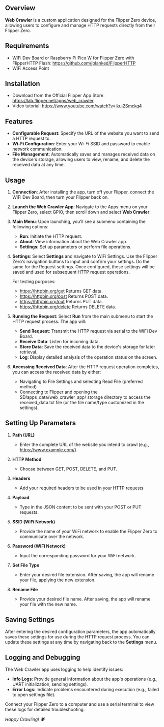 ## Overview

**Web Crawler** is a custom application designed for the Flipper Zero device, allowing users to configure and manage HTTP requests directly from their Flipper Zero.

## Requirements
- WiFi Dev Board or Raspberry Pi Pico W for Flipper Zero with FlipperHTTP Flash: https://github.com/jblanked/FlipperHTTP
- WiFi Access Point


## Installation
- Download from the Official Flipper App Store: https://lab.flipper.net/apps/web_crawler
- Video tutorial: https://www.youtube.com/watch?v=lkui2Smckq4

## Features
- **Configurable Request**: Specify the URL of the website you want to send a HTTP request to.
- **Wi-Fi Configuration**: Enter your Wi-Fi SSID and password to enable network communication.
- **File Management**: Automatically saves and manages received data on the device's storage, allowing users to view, rename, and delete the received data at any time.

## Usage
1. **Connection**: After installing the app, turn off your Flipper, connect the WiFi Dev Board, then turn your Flipper back on.

2. **Launch the Web Crawler App**: Navigate to the Apps menu on your Flipper Zero, select GPIO, then scroll down and select **Web Crawler**.

3. **Main Menu**: Upon launching, you'll see a submenu containing the following options:
   - **Run**: Initiate the HTTP request.
   - **About**: View information about the Web Crawler app.
   - **Settings**: Set up parameters or perform file operations.

4. **Settings**: Select **Settings** and navigate to WiFi Settings. Use the Flipper Zero's navigation buttons to input and confirm your settings. Do the same for the Request settings. Once configured, these settings will be saved and used for subsequent HTTP request operations.

   For testing purposes:
   - https://httpbin.org/get Returns GET data.
   - https://httpbin.org/post Returns POST data.
   - https://httpbin.org/put Returns PUT data.
   - https://httpbin.org/delete Returns DELETE data.

5. **Running the Request**: Select **Run** from the main submenu to start the HTTP request process. The app will:
   - **Send Request**: Transmit the HTTP request via serial to the WiFi Dev Board.
   - **Receive Data**: Listen for incoming data.
   - **Store Data**: Save the received data to the device's storage for later retrieval.
   - **Log**: Display detailed analysis of the operation status on the screen.

6. **Accessing Received Data**: After the HTTP request operation completes, you can access the received data by either:
   - Navigating to File Settings and selecting Read File (preferred method)
   - Connecting to Flipper and opening the SD/apps_data/web_crawler_app/ storage directory to access the received_data.txt file (or the file name/type customized in the settings).

## Setting Up Parameters
1. **Path (URL)**
   - Enter the complete URL of the website you intend to crawl (e.g., https://www.example.com/).

2. **HTTP Method**
   - Choose between GET, POST, DELETE, and PUT.

3. **Headers**
   - Add your required headers to be used in your HTTP requests

4. **Payload**
   - Type in the JSON content to be sent with your POST or PUT requests.

5. **SSID (WiFi Network)**
   - Provide the name of your WiFi network to enable the Flipper Zero to communicate over the network.

6. **Password (WiFi Network)**
   - Input the corresponding password for your WiFi network.

7. **Set File Type**
   - Enter your desired file extension. After saving, the app will rename your file, applying the new extension.

8. **Rename File**
   - Provide your desired file name. After saving, the app will rename your file with the new name.


## Saving Settings
After entering the desired configuration parameters, the app automatically saves these settings for use during the HTTP request process. You can update these settings at any time by navigating back to the **Settings** menu.

## Logging and Debugging
The Web Crawler app uses logging to help identify issues:

- **Info Logs**: Provide general information about the app's operations (e.g., UART initialization, sending settings).
- **Error Logs**: Indicate problems encountered during execution (e.g., failed to open settings file).

Connect your Flipper Zero to a computer and use a serial terminal to view these logs for detailed troubleshooting.

*Happy Crawling! 🕷️* 
